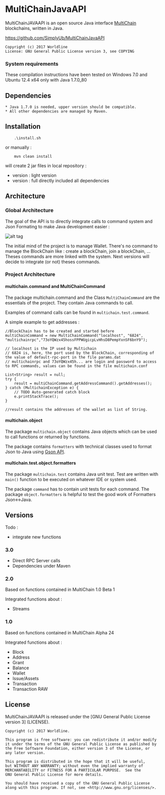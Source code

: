 # MultiChainJavaAPI

MultiChainJAVAAPI is an open source Java interface [MultiChain](http://www.multichain.com/) blockchains, written in Java.

https://github.com/SimplyUb/MultiChainJavaAPI

    Copyright (c) 2017 Worldline
    License: GNU General Public License version 3, see COPYING

	
	
### System requirements

These compilation instructions have been tested on Windows 7.0 and Ubuntu 12.4 x64 only with Java 1.7.0_80


## Dependencies

    * Java 1.7.0 is needed, upper version should be compatible.
	* All other dependencies are managed by Maven.

## Installation
```
	.\install.sh
```
or manually :
```
	mvn clean install
```
will create 2 jar files in local repository :
- version : light version
- version : full directly included all dependencies


## Architecture

### Global Architecture
The goal of the API is to directly integrate calls to command system and Json Formating to make Java development easier :

![alt tag](Archi.png)

The initial mind of the project is to manage Wallet.
There's no command to manage the BlockChain like : create a blockChain, join a blockChain, ...
Theses commands are more linked with the system.
Next versions will decide to integrate (or not) theses commands.

### Project Architecture

#### multichain.command and MultiChainCommand
The package multichain.command and the Class `MultiChainCommand` are the essentials of the project.
They contain Java commands to call.

Examples of command calls can be found in `multichain.test.command`.

A simple example to get addresses :
```
//BlockChain has to be created and started before
multiChainCommand = new MultiChainCommand("localhost", "6824", "multichainrpc","73oYQWzx45hossFPPWUgicpLvHhsD8PempYxnSF6bnY9");

// localhost is the IP used by Multichain
// 6824 is, here, the port used by the BlockChain, corresponding of the value of default-rpc-port in the file params.dat 
// multichainrpc and 73oYQWzx45h... are login and password to access to RPC commands, values can be found in the file multichain.conf

List<String> result = null;
try {
	result = multiChainCommand.getAddressCommand().getAddresses();
} catch (MultichainException e) {
	// TODO Auto-generated catch block
	e.printStackTrace();
}

//result contains the addresses of the wallet as list of String.
```


#### multichain.object
The package `multichain.object` contains Java objects which can be used to call functions or returned by functions.

The package contains `formatters` with technical classes used to format Json to Java using [Gson API](https://github.com/google/gson).

#### multichain.test.object.formatters
The package `multichain.test` contains Java unit test.
Test are written with `main()` function to be executed on whatever IDE or system used.

The package `command` has to contain unit tests for each command.
The package `object.formatters` is helpful to test the good work of Formatters Json<->Java.


## Versions

Todo :
* integrate new functions

### 3.0
* Direct RPC Server calls
* Dependencies under Maven

### 2.0
Based on functions contained in MultiChain 1.0 Beta 1

Integrated functions about :
* Streams

### 1.0
Based on functions contained in MultiChain Alpha 24

Integrated functions about :
* Block
* Address
* Grant
* Balance
* Wallet
* Issue/Assets
* Transaction
* Transaction	RAW


## License

MultiChainJAVAAPI is released under the [GNU General Public License version 3] (LICENSE).


```
Copyright (c) 2017 Worldline.

This program is free software: you can redistribute it and/or modify
it under the terms of the GNU General Public License as published by
the Free Software Foundation, either version 3 of the License, or
any later version.

This program is distributed in the hope that it will be useful,
but WITHOUT ANY WARRANTY; without even the implied warranty of
MERCHANTABILITY or FITNESS FOR A PARTICULAR PURPOSE.  See the
GNU General Public License for more details.

You should have received a copy of the GNU General Public License
along with this program. If not, see <http://www.gnu.org/licenses/>.
```
